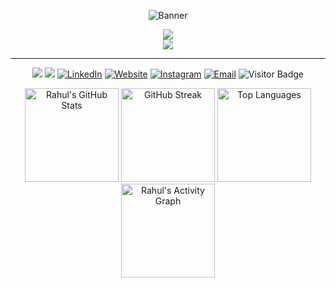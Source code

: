 <p align="center">
  <img src="https://capsule-render.vercel.app/api?type=venom&height=300&color=gradient&text=Rahul%20Deka&fontColor=FFFFFF&textBg=false&descAlignY=66" alt="Banner"/>
</p>

<p align="center">
  <img src="https://img.shields.io/badge/Turning%20ideas%20into%20code%20and%20code%20into%20impact!-blueviolet?style=for-the-badge" />
  <br>
  <img src="https://img.shields.io/badge/Design.%20Develop.%20Deploy.-orange?style=for-the-badge" />
</p>

---

<!-- Badges -->
<p align="center">
  <img src="https://img.shields.io/badge/IIT%20Madras-Final%20Year%20B.Tech-blue?style=flat-square" />
  <img src="https://img.shields.io/badge/Location-Chennai,%20India-orange?style=flat-square" />
  <a href="https://www.linkedin.com/in/rahul-deka"><img src="https://img.shields.io/badge/LinkedIn-blue?logo=linkedin&logoColor=white" alt="LinkedIn"/></a>
  <a href="https://rahul-deka.vercel.app"><img src="https://img.shields.io/badge/Portfolio-black?logo=vercel&logoColor=white" alt="Website"/></a>
  <a href="https://www.instagram.com/rahuldeka0_0/"><img src="https://img.shields.io/badge/Instagram-E4405F?logo=instagram&logoColor=white" alt="Instagram"/></a>
  <a href="mailto:rahuldeka0.0@gmail.com"><img src="https://img.shields.io/badge/Email-D14836?logo=gmail&logoColor=white" alt="Email"/></a>
  <img src="https://komarev.com/ghpvc/?username=iamRahul21&style=flat-square&color=blue" alt="Visitor Badge"/>
</p>

<p align="center">
  <img src="https://github-readme-stats.vercel.app/api?username=iamRahul21&show_icons=true&theme=radical" alt="Rahul's GitHub Stats" height="150"/>
  <img src="https://github-readme-streak-stats.herokuapp.com/?user=iamRahul21&theme=radical" alt="GitHub Streak" height="150"/>
  <img src="https://github-readme-stats.vercel.app/api/top-langs/?username=iamRahul21&layout=compact&theme=radical" alt="Top Languages" height="150"/>
  <img src="https://github-readme-activity-graph.vercel.app/graph?username=iamRahul21&theme=rogue" alt="Rahul's Activity Graph" height="150"/>
</p>